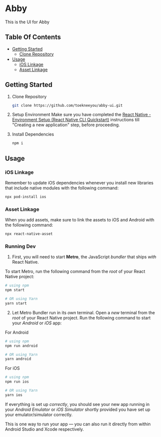 # Abby

This is the UI for Abby

## Table Of Contents

- [Getting Started](#getting-started)
  - [Clone Repository](#clone-repository)
- [Usage](#usage)
  - [iOS Linkage](#ios-linkage)
  - [Asset Linkage](#asset-linkage)

## Getting Started

1. Clone Repository

   ```bash
   git clone https://github.com/toekneeyou/abby-ui.git
   ```

2. Setup Environment
   Make sure you have completed the [React Native - Environment Setup (React Native CLI Quickstart)](https://reactnative.dev/docs/environment-setup?guide=native) instructions till "Creating a new application" step, before proceeding.

3. Install Dependencies
   ```bash
   npm i
   ```

## Usage

### iOS Linkage

Remember to update iOS dependencies whenever you install new libraries that include native modules with the following command:

```bash
npx pod-install ios
```

### Asset Linkage

When you add assets, make sure to link the assets to iOS and Android with the following command:

```bash
npx react-native-asset
```

### Running Dev

1. First, you will need to start **Metro**, the JavaScript _bundler_ that ships _with_ React Native.

To start Metro, run the following command from the _root_ of your React Native project:

```bash
# using npm
npm start

# OR using Yarn
yarn start
```

2. Let Metro Bundler run in its _own_ terminal. Open a _new_ terminal from the _root_ of your React Native project. Run the following command to start your _Android_ or _iOS_ app:

For Android

```bash
# using npm
npm run android

# OR using Yarn
yarn android
```

For iOS

```bash
# using npm
npm run ios

# OR using Yarn
yarn ios
```

If everything is set up _correctly_, you should see your new app running in your _Android Emulator_ or _iOS Simulator_ shortly provided you have set up your emulator/simulator correctly.

This is one way to run your app — you can also run it directly from within Android Studio and Xcode respectively.
